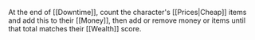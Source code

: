 At the end of [[Downtime]], count the character's [[Prices|Cheap]] items and add this to their [[Money]], then add or remove money or items until that total matches their [[Wealth]] score.